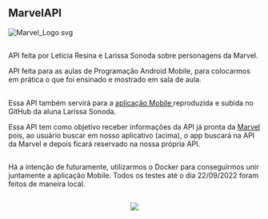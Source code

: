 ## MarvelAPI 

![Marvel_Logo svg](https://user-images.githubusercontent.com/80417466/191762154-ec117c80-5259-442e-88d4-a45fd745c9c4.png)

##

API feita por Leticia Resina e Larissa Sonoda sobre personagens da Marvel.

API feita para as aulas de Programação Android Mobile, para colocarmos em prática o que foi ensinado e mostrado em sala de aula.

## 

Essa API também servirá para a <a href="https://github.com/LarissaSonoda/MarvelAPI"> aplicação Mobile </a> reproduzida e subida no GitHub da aluna Larissa Sonoda. 

Essa API tem como objetivo receber informações da API já pronta da <a href="https://developer.marvel.com/">Marvel</a> pois, ao usuário buscar em nosso aplicativo (acima), o app buscará na API da Marvel e depois ficará reservado na nossa própria API.

##

Há a intenção de futuramente, utilizarmos o Docker para conseguirmos unir juntamente a aplicação Mobile. Todos os testes até o dia 22/09/2022 foram feitos de maneira local.

##

<p align = "center">
<img src="http://img.shields.io/static/v1?label=STATUS&message=CONCLUIDO&color=GREEN&style=for-the-badge"/>
</p>
